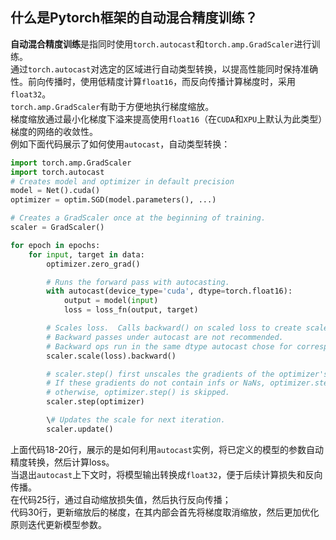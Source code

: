 ## 什么是Pytorch框架的自动混合精度训练？
**自动混合精度训练**是指同时使用`torch.autocast`和`torch.amp.GradScaler`进行训练。<br>
通过`torch.autocast`对选定的区域进行自动类型转换，以提高性能同时保持准确性。前向传播时，使用低精度计算`float16`，而反向传播计算梯度时，采用`float32`。<br>
`torch.amp.GradScaler`有助于方便地执行梯度缩放。<br>
梯度缩放通过最小化梯度下溢来提高使用`float16`（在`CUDA`和`XPU`上默认为此类型）梯度的网络的收敛性。<br>
例如下面代码展示了如何使用`autocast`，自动类型转换：<br>
```python
import torch.amp.GradScaler
import torch.autocast
# Creates model and optimizer in default precision
model = Net().cuda()
optimizer = optim.SGD(model.parameters(), ...)

# Creates a GradScaler once at the beginning of training.
scaler = GradScaler()

for epoch in epochs:
    for input, target in data:
        optimizer.zero_grad()

        # Runs the forward pass with autocasting.
        with autocast(device_type='cuda', dtype=torch.float16):
            output = model(input)
            loss = loss_fn(output, target)

        # Scales loss.  Calls backward() on scaled loss to create scaled gradients.
        # Backward passes under autocast are not recommended.
        # Backward ops run in the same dtype autocast chose for corresponding forward ops.
        scaler.scale(loss).backward()

        # scaler.step() first unscales the gradients of the optimizer's assigned params.
        # If these gradients do not contain infs or NaNs, optimizer.step() is then called,
        # otherwise, optimizer.step() is skipped.
        scaler.step(optimizer)

        \# Updates the scale for next iteration.
        scaler.update()
```
上面代码18-20行，展示的是如何利用`autocast`实例，将已定义的模型的参数自动精度转换，然后计算loss。<br>
当退出`autocast`上下文时，将模型输出转换成`float32`，便于后续计算损失和反向传播。<br>
在代码25行，通过自动缩放损失值，然后执行反向传播；<br>
代码30行，更新缩放后的梯度，在其内部会首先将梯度取消缩放，然后更加优化原则迭代更新模型参数。
